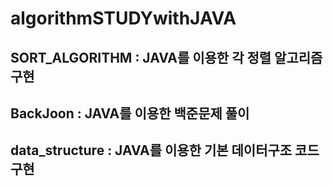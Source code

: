# algorithmSTUDYwithJAVA

## SORT_ALGORITHM : JAVA를 이용한 각 정렬 알고리즘 구현
## BackJoon : JAVA를 이용한 백준문제 풀이
## data_structure : JAVA를 이용한 기본 데이터구조 코드 구현